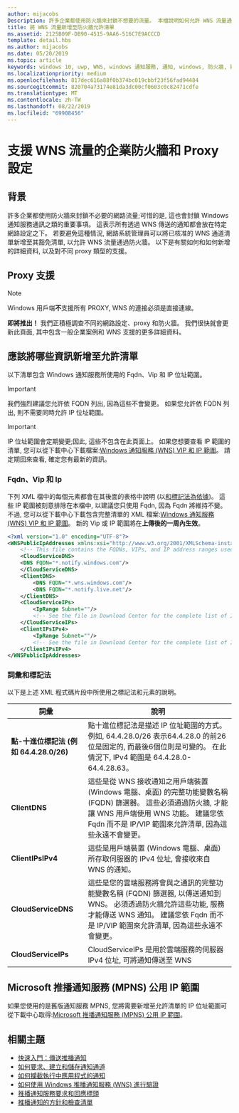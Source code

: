 ```yaml
---
author: mijacobs
Description: 許多企業都使用防火牆來封鎖不想要的流量。 本檔說明如何允許 WNS 流量通過防火牆。
title: 將 WNS 流量新增至防火牆允許清單
ms.assetid: 2125B09F-DB90-4515-9AA6-516C7E9ACCCD
template: detail.hbs
ms.author: mijacobs
ms.date: 05/20/2019
ms.topic: article
keywords: windows 10, uwp, WNS, windows 通知服務, 通知, windows, 防火牆, 疑難排解, IP, 流量, 企業, 網路, IPv4, VIP, FQDN, 公用 IP 位址
ms.localizationpriority: medium
ms.openlocfilehash: 817dec616a88f0b374bc019cbbf23f56fad94484
ms.sourcegitcommit: 820704a73174e81da3dc00cf0603c0c82471cdfe
ms.translationtype: MT
ms.contentlocale: zh-TW
ms.lasthandoff: 08/22/2019
ms.locfileid: "69908456"
---
```

# <a name="enterprise-firewall-and-proxy-configurations-to-support-wns-traffic"></a>支援 WNS 流量的企業防火牆和 Proxy 設定

## <a name="background"></a>背景
許多企業都使用防火牆來封鎖不必要的網路流量;可惜的是, 這也會封鎖 Windows 通知服務通訊之類的重要事項。 這表示所有透過 WNS 傳送的通知都會放在特定網路設定之下。 若要避免這種情況, 網路系統管理員可以將已核准的 WNS 通道清單新增至其豁免清單, 以允許 WNS 流量通過防火牆。 以下是有關如何和如何新增的詳細資料, 以及對不同 proxy 類型的支援。

## <a name="proxy-support"></a>Proxy 支援

> [!Note] 
Windows 用戶端**不**支援所有 PROXY, WNS 的連接必須是直接連線。

**即將推出！** 我們正積極調查不同的網路設定、proxy 和防火牆。 我們很快就會更新此頁面, 其中包含一般企業案例和 WNS 支援的更多詳細資料。


## <a name="what-information-should-be-added-to-the-allowlist"></a>應該將哪些資訊新增至允許清單
以下清單包含 Windows 通知服務所使用的 Fqdn、Vip 和 IP 位址範圍。 

> [!IMPORTANT]
> 我們強烈建議您允許依 FQDN 列出, 因為這些不會變更。 如果您允許依 FQDN 列出, 則不需要同時允許 IP 位址範圍。

> [!IMPORTANT]
> IP 位址範圍會定期變更;因此, 這些不包含在此頁面上。 如果您想要查看 IP 範圍的清單, 您可以從下載中心下載檔案:[Windows 通知服務 (WNS) VIP 和 IP 範圍](https://www.microsoft.com/download/details.aspx?id=44238)。 請定期回來查看, 確定您有最新的資訊。 


### <a name="fqdns-vips-and-ips"></a>Fqdn、Vip 和 Ip
下列 XML 檔中的每個元素都會在其後面的表格中說明 (以[和標記法為依據](#terms-and-notations))。 這些 IP 範圍被刻意排除在本檔中, 以建議您只使用 Fqdn, 因為 Fqdn 將維持不變。 不過, 您可以從下載中心下載包含完整清單的 XML 檔案:[Windows 通知服務 (WNS) VIP 和 IP 範圍](https://www.microsoft.com/download/details.aspx?id=44238)。 新的 Vip 或 IP 範圍將在**上傳後的一周內生效**。

```XML
<?xml version="1.0" encoding="UTF-8"?>
<WNSPublicIpAddresses xmlns:xsi="http://www.w3.org/2001/XMLSchema-instance" xmlns:xsd="http://www.w3.org/2001/XMLSchema">
    <!-- This file contains the FQDNs, VIPs, and IP address ranges used by the Windows Notification Service. A new text file will be uploaded every time a new VIP or IP range is released in production.  Please copy the below information and perform the necessary changes on your site. Endpoints in CloudService nodes are used for cloud services to send notifications to WNS. Endpoints in Client nodes are used by devices to receive notifications from WNS. --> 
    <CloudServiceDNS>
    <DNS FQDN="*.notify.windows.com"/>
    </CloudServiceDNS>
    <ClientDNS>
        <DNS FQDN="*.wns.windows.com"/>
        <DNS FQDN="*.notify.live.net"/>
    </ClientDNS>
    <CloudServiceIPs>
        <IpRange Subnet=""/>
        <!-- See the file in Download Center for the complete list of IP ranges -->
    </CloudServiceIPs>
    <ClientIPsIPv4>
        <IpRange Subnet=""/>
        <!-- See the file in Download Center for the complete list of IP ranges -->
    </ClientIPsIPv4>
</WNSPublicIpAddresses>

```

### <a name="terms-and-notations"></a>詞彙和標記法
以下是上述 XML 程式碼片段中所使用之標記法和元素的說明。

| 詞彙 | 說明 |
|---|---|
| **點-十進位標記法 (例如 64.4.28.0/26)** | 點十進位標記法是描述 IP 位址範圍的方式。 例如, 64.4.28.0/26 表示64.4.28.0 的前26位是固定的, 而最後6個位則是可變的。  在此情況下, IPv4 範圍是 64.4.28.0-64.4.28.63。 |
| **ClientDNS** | 這些是從 WNS 接收通知之用戶端裝置 (Windows 電腦、桌面) 的完整功能變數名稱 (FQDN) 篩選器。 這些必須通過防火牆, 才能讓 WNS 用戶端使用 WNS 功能。  建議您依 Fqdn 而不是 IP/VIP 範圍來允許清單, 因為這些永遠不會變更。 |
| **ClientIPsIPv4** | 這些是用戶端裝置 (Windows 電腦、桌面) 所存取伺服器的 IPv4 位址, 會接收來自 WNS 的通知。 |
| **CloudServiceDNS** | 這些是您的雲端服務將會與之通訊的完整功能變數名稱 (FQDN) 篩選器, 以傳送通知到 WNS。 必須透過防火牆允許這些功能, 服務才能傳送 WNS 通知。  建議您依 Fqdn 而不是 IP/VIP 範圍來允許清單, 因為這些永遠不會變更。|
| **CloudServiceIPs** | CloudServiceIPs 是用於雲端服務的伺服器 IPv4 位址, 可將通知傳送至 WNS  |


## <a name="microsoft-push-notifications-service-mpns-public-ip-ranges"></a>Microsoft 推播通知服務 (MPNS) 公用 IP 範圍
如果您使用的是舊版通知服務 MPNS, 您將需要新增至允許清單的 IP 位址範圍可從下載中心取得:[Microsoft 推播通知服務 (MPNS) 公用 IP 範圍](https://www.microsoft.com/download/details.aspx?id=44535)。


## <a name="related-topics"></a>相關主題

* [快速入門：傳送推播通知](https://docs.microsoft.com/previous-versions/windows/apps/hh868252(v=win.10))
* [如何要求、建立和儲存通知通道](https://docs.microsoft.com/previous-versions/windows/apps/hh465412(v=win.10))
* [如何攔截執行中應用程式的通知](https://docs.microsoft.com/previous-versions/windows/apps/jj709907(v=win.10))
* [如何使用 Windows 推播通知服務 (WNS) 進行驗證](https://docs.microsoft.com/previous-versions/windows/apps/hh465407(v=win.10))
* [推播通知服務要求和回應標頭](https://docs.microsoft.com/previous-versions/windows/apps/hh465435(v=win.10))
* [推播通知的方針和檢查清單](https://docs.microsoft.com/windows/uwp/controls-and-patterns/tiles-and-notifications-windows-push-notification-services--wns--overview)
 

